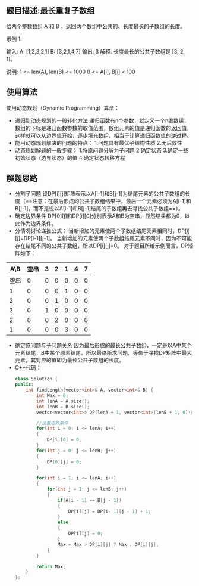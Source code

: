 ## 题目描述:最长重复子数组
给两个整数数组 A 和 B ，返回两个数组中公共的、长度最长的子数组的长度。

示例 1:

输入:
A: [1,2,3,2,1]
B: [3,2,1,4,7]
输出: 3
解释: 
长度最长的公共子数组是 [3, 2, 1]。

说明:
1 <= len(A), len(B) <= 1000
0 <= A[i], B[i] < 100
## 使用算法
使用动态规划（Dynamic Programming）算法：
- 递归到动态规划的一般转化方法
递归函数有n个参数，就定义一个n维数组，数组的下标是递归函数参数的取值范围，数组元素的值是递归函数的返回值，这样就可以从边界值开始，逐步填充数组，相当于计算递归函数值的逆过程。
- 能用动态规划解决的问题的特点：
  1.问题具有最优子结构性质
  2.无后效性
- 动态规划解题的一般步骤：
1.将原问题分解为子问题
2.确定状态
3.确定一些初始状态（边界状态）的值
4.确定状态转移方程

## 解题思路
- 分割子问题
设DP[i][j]矩阵表示以A[i-1]和B[j-1]为结尾元素的公共子数组的长度（==注意：在最后形成的公共子数组结果中，最后一个元素必须为A[i-1]和B[j-1]，而不是说以A[i-1]和B[j-1]结尾的子数组再去寻找公共子数组==）。
- 确定边界条件
DP[0][j]和DP[i][0]分别表示A和B为空串，显然结果都为0，以此作为边界条件。
- 分情况讨论递推公式：
当新增加的元素使两个子数组结尾元素相同时，DP[i][j]=DP[i-1][j-1]。
当新增加的元素使两个子数组结尾元素不同时，因为不可能存在结尾不同的公共子数组，所以DP[i][j]=0。
对于题目所给示例而言，DP矩阵如下：

A\B | 空串 | 3 | 2| 1 | 4| 7
----|---|---|----|---|--|--
空串 | 0 | 0| 0 | 0| 0|0
1 | 0 | 0| 0 | 1| 0|0
2 | 0 | 0| 1 | 0| 0|0
3 | 0 | 1| 0 | 0| 0|0
2 | 0 | 0| 2 | 0| 0|0
1 | 0 | 0| 0 | 3| 0|0

- 确定原问题与子问题关系
因为最后形成的最长公共子数组，一定是以A中某个元素结尾，B中某个原素结尾。所以最终所求问题，等价于寻找DP矩阵中最大元素，其对应的值即为最长公共子数组的长度。
- C++代码：
	```cpp
	class Solution {
	public:
	    int findLength(vector<int>& A, vector<int>& B) {
	        int Max = 0;
	        int lenA = A.size();
	        int lenB = B.size();
	        vector<vector<int>> DP(lenA + 1, vector<int>(lenB + 1, 0));
	
	        //设置边界条件
	        for(int i = 0; i <= lenA; i++)
	        {
	            DP[i][0] = 0;
	        }
	        for(int j = 0; j <= lenB; j++)
	        {
	            DP[0][j] = 0;
	        }
	
	        for(int i = 1; i <= lenA; i++)
	        {
	            for(int j = 1; j <= lenB; j++)
	            {
	                if(A[i - 1] == B[j - 1])
	                {
	                    DP[i][j] = DP[i- 1][j - 1] + 1;
	                }
	                else
	                {
	                    DP[i][j] = 0;
	                }
	                Max = Max > DP[i][j] ? Max : DP[i][j];
	            }
	        }
	
	        return Max;
	    }
	};
	```
